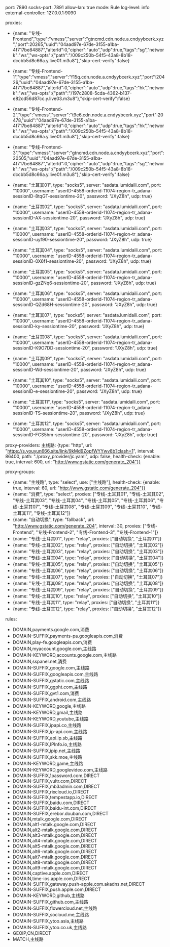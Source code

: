 port: 7890
socks-port: 7891
allow-lan: true
mode: Rule
log-level: info
external-controller: 127.0.0.1:9090

proxies:
  - {name: "专线-Frontend","type":"vmess","server":"gtncmd.cdn.node.a.cndyybcerk.xyz","port":20265,"uuid":"04aad97e-67de-3155-a1ba-4f717be84887","alterId":0,"cipher":"auto","udp":true,"tags":"sg","network":"ws","ws-opts":{"path":"/009c250b-54f5-43a8-8b18-dccbb5d8c66a.y.live01.m3u8"},"skip-cert-verify":false}

  - {name: "专线-Frontend-1","type":"vmess","server":"f15q.cdn.node.a.cndyybcerk.xyz","port":20426,"uuid":"04aad97e-67de-3155-a1ba-4f717be84887","alterId":0,"cipher":"auto","udp":true,"tags":"hk","network":"ws","ws-opts":{"path":"/197c2808-5cda-4362-b137-e82cd56d87cc.y.live03.m3u8"},"skip-cert-verify":false}

  - {name: "专线-Frontend-2","type":"vmess","server":"t9e6.cdn.node.a.cndyybcerk.xyz","port":20478,"uuid":"04aad97e-67de-3155-a1ba-4f717be84887","alterId":0,"cipher":"auto","udp":true,"tags":"hk","network":"ws","ws-opts":{"path":"/009c250b-54f5-43a8-8b18-dccbb5d8c66a.y.live01.m3u8"},"skip-cert-verify":false}

  - {name: "专线-Frontend-3","type":"vmess","server":"gtncmd.cdn.node.a.cndyybcerk.xyz","port":20505,"uuid":"04aad97e-67de-3155-a1ba-4f717be84887","alterId":0,"cipher":"auto","udp":true,"tags":"sg","network":"ws","ws-opts":{"path":"/009c250b-54f5-43a8-8b18-dccbb5d8c66a.y.live01.m3u8"},"skip-cert-verify":false}

  - {name: "土耳其01", type: "socks5", server: "asdata.lumidaili.com", port: "10000", username: "userID-4558-orderid-11074-region-tr_adana-sessionID-8tqGT-sessiontime-20", password: "JXyZ8h", udp: true}
  - {name: "土耳其02", type: "socks5", server: "asdata.lumidaili.com", port: "10000", username: "userID-4558-orderid-11074-region-tr_adana-sessionID-AX-sessiontime-20", password: "JXyZ8h", udp: true}
  - {name: "土耳其03", type: "socks5", server: "asdata.lumidaili.com", port: "10000", username: "userID-4558-orderid-11074-region-tr_adana-sessionID-uyf90-sessiontime-20", password: "JXyZ8h", udp: true}
  - {name: "土耳其04", type: "socks5", server: "asdata.lumidaili.com", port: "10000", username: "userID-4558-orderid-11074-region-tr_adana-sessionID-0X6f1-sessiontime-20", password: "JXyZ8h", udp: true}
  - {name: "土耳其05", type: "socks5", server: "asdata.lumidaili.com", port: "10000", username: "userID-4558-orderid-11074-region-tr_adana-sessionID-gzZNq6-sessiontime-20", password: "JXyZ8h", udp: true}
  - {name: "土耳其06", type: "socks5", server: "asdata.lumidaili.com", port: "10000", username: "userID-4558-orderid-11074-region-tr_adana-sessionID-QZd68H-sessiontime-20", password: "JXyZ8h", udp: true}
  - {name: "土耳其07", type: "socks5", server: "asdata.lumidaili.com", port: "10000", username: "userID-4558-orderid-11074-region-tr_adana-sessionID-ky-sessiontime-20", password: "JXyZ8h", udp: true}
  - {name: "土耳其08", type: "socks5", server: "asdata.lumidaili.com", port: "10000", username: "userID-4558-orderid-11074-region-tr_adana-sessionID-K9O7DD-sessiontime-20", password: "JXyZ8h", udp: true}
  - {name: "土耳其09", type: "socks5", server: "asdata.lumidaili.com", port: "10000", username: "userID-4558-orderid-11074-region-tr_adana-sessionID-Wd-sessiontime-20", password: "JXyZ8h", udp: true}
  - {name: "土耳其10", type: "socks5", server: "asdata.lumidaili.com", port: "10000", username: "userID-4558-orderid-11074-region-tr_adana-sessionID-e-sessiontime-20", password: "JXyZ8h", udp: true}
  - {name: "土耳其11", type: "socks5", server: "asdata.lumidaili.com", port: "10000", username: "userID-4558-orderid-11074-region-tr_adana-sessionID-TS-sessiontime-20", password: "JXyZ8h", udp: true}
  - {name: "土耳其12", type: "socks5", server: "asdata.lumidaili.com", port: "10000", username: "userID-4558-orderid-11074-region-tr_adana-sessionID-FCS5hm-sessiontime-20", password: "JXyZ8h", udp: true}
    

proxy-providers:
   主线路: {type: "http", url: "https://s.youyun666.site/link/9kMd9ZopfWYYwv8b?clash=1", interval: 86400, path: "./proxy_provider/jc.yaml", udp: false, health-check: {enable: true, interval: 600, url: "http://www.gstatic.com/generate_204"}}

proxy-groups:
  - {name: "主线路", type: "select", use: ["主线路"], health-check: {enable: true, interval: 60, url: "http://www.gstatic.com/generate_204"}}
  - {name: "消费", type: "select", proxies: ["专线-土耳其01", "专线-土耳其02", "专线-土耳其03", "专线-土耳其04", "专线-土耳其05", "专线-土耳其06", "专线-土耳其07", "专线-土耳其08", "专线-土耳其09", "专线-土耳其10", "专线-土耳其11", "专线-土耳其12"]}
  - {name: "自动切换", type: "fallback", url: "http://www.gstatic.com/generate_204", interval: 30, proxies: ["专线-Frontend", "专线-Frontend-2", "专线-Frontend-3", "专线-Frontend-1"]}
  - {name: "专线-土耳其01", type: "relay", proxies: ["自动切换", "土耳其01"]}
  - {name: "专线-土耳其02", type: "relay", proxies: ["自动切换", "土耳其02"]}
  - {name: "专线-土耳其03", type: "relay", proxies: ["自动切换", "土耳其03"]}
  - {name: "专线-土耳其04", type: "relay", proxies: ["自动切换", "土耳其04"]}
  - {name: "专线-土耳其05", type: "relay", proxies: ["自动切换", "土耳其05"]}
  - {name: "专线-土耳其06", type: "relay", proxies: ["自动切换", "土耳其06"]}
  - {name: "专线-土耳其07", type: "relay", proxies: ["自动切换", "土耳其07"]}
  - {name: "专线-土耳其08", type: "relay", proxies: ["自动切换", "土耳其08"]}
  - {name: "专线-土耳其09", type: "relay", proxies: ["自动切换", "土耳其09"]}
  - {name: "专线-土耳其10", type: "relay", proxies: ["自动切换", "土耳其10"]}
  - {name: "专线-土耳其11", type: "relay", proxies: ["自动切换", "土耳其11"]}
  - {name: "专线-土耳其12", type: "relay", proxies: ["自动切换", "土耳其12"]}  

rules:
  - DOMAIN,payments.google.com,消费
  - DOMAIN-SUFFIX,payments-pa.googleapis.com,消费
  - DOMAIN,play-fe.googleapis.com,消费
  - DOMAIN,myaccount.google.com,主线路
  - DOMAIN-KEYWORD,accounts.google.com,主线路
  - DOMAIN,sspanel.net,消费
  - DOMAIN-SUFFIX,google.com,主线路
  - DOMAIN-SUFFIX,googleapis.com,主线路
  - DOMAIN-SUFFIX,gstatic.com,主线路
  - DOMAIN-SUFFIX,ggpht.com,主线路
  - DOMAIN-SUFFIX,gvt1.com,消费
  - DOMAIN-SUFFIX,android.com,主线路
  - DOMAIN-KEYWORD,google,主线路
  - DOMAIN-KEYWORD,gmail,主线路
  - DOMAIN-KEYWORD,youtube,主线路
  - DOMAIN-SUFFIX,ipapi.co,主线路
  - DOMAIN-SUFFIX,ip-api.com,主线路
  - DOMAIN-SUFFIX,api.ip.sb,主线路
  - DOMAIN-SUFFIX,IPInfo.io,主线路
  - DOMAIN-SUFFIX,ipip.net,主线路
  - DOMAIN-SUFFIX,skk.moe,主线路
  - DOMAIN-KEYWORD,game,主线路
  - DOMAIN-KEYWORD,googlevideo.com,主线路
  - DOMAIN-SUFFIX,1password.com,DIRECT
  - DOMAIN-SUFFIX,vultr.com,DIRECT
  - DOMAIN-SUFFIX,mb3admin.com,DIRECT
  - DOMAIN-SUFFIX,rixcloud.io,DIRECT
  - DOMAIN-SUFFIX,tempestapp.io,DIRECT
  - DOMAIN-SUFFIX,baidu.com,DIRECT
  - DOMAIN-SUFFIX,baidu-int.com,DIRECT
  - DOMAIN-SUFFIX,erebor.douban.com,DIRECT
  - DOMAIN,mtalk.google.com,DIRECT
  - DOMAIN,alt1-mtalk.google.com,DIRECT
  - DOMAIN,alt2-mtalk.google.com,DIRECT
  - DOMAIN,alt3-mtalk.google.com,DIRECT
  - DOMAIN,alt4-mtalk.google.com,DIRECT
  - DOMAIN,alt5-mtalk.google.com,DIRECT
  - DOMAIN,alt6-mtalk.google.com,DIRECT
  - DOMAIN,alt7-mtalk.google.com,DIRECT
  - DOMAIN,alt8-mtalk.google.com,DIRECT
  - DOMAIN,alt9-mtalk.google.com,DIRECT
  - DOMAIN,captive.apple.com,DIRECT
  - DOMAIN,time-ios.apple.com,DIRECT
  - DOMAIN-SUFFIX,gateway.push-apple.com.akadns.net,DIRECT
  - DOMAIN-SUFFIX,push.apple.com,DIRECT
  - DOMAIN-KEYWORD,github,主线路
  - DOMAIN-SUFFIX,github.com,主线路
  - DOMAIN-SUFFIX,flowercloud.net,主线路
  - DOMAIN-SUFFIX,socloud.me,主线路
  - DOMAIN-SUFFIX,ytoo.asia,主线路
  - DOMAIN-SUFFIX,ytoo.co.uk,主线路
  - GEOIP,CN,DIRECT
  - MATCH,主线路
